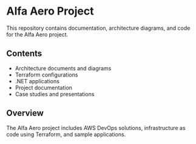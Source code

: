 # Alfa Aero Project

This repository contains documentation, architecture diagrams, and code for the Alfa Aero project.

## Contents

- Architecture documents and diagrams
- Terraform configurations
- .NET applications
- Project documentation
- Case studies and presentations

## Overview

The Alfa Aero project includes AWS DevOps solutions, infrastructure as code using Terraform, and sample applications.